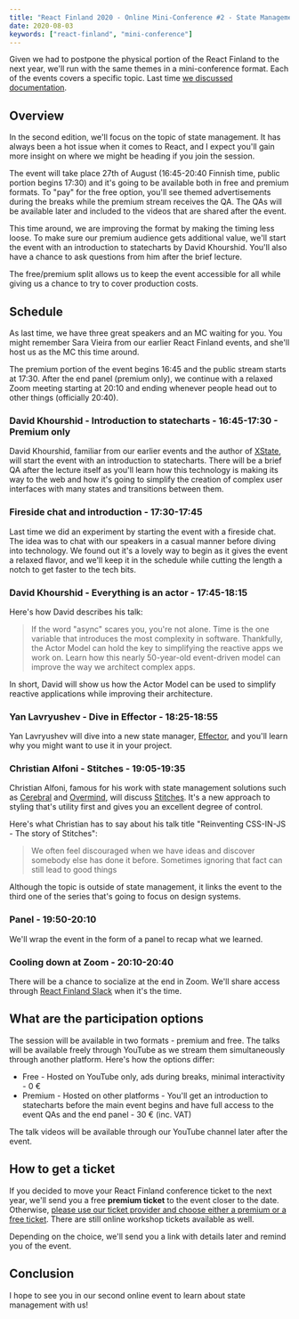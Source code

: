 ```yaml
---
title: "React Finland 2020 - Online Mini-Conference #2 - State Management"
date: 2020-08-03
keywords: ["react-finland", "mini-conference"]
---
```


Given we had to postpone the physical portion of the React Finland to the next year, we'll run with the same themes in a mini-conference format. Each of the events covers a specific topic. Last time [we discussed documentation](/blog/rf-2020-online-mini-conf-vol-1-recap/).

## Overview

In the second edition, we'll focus on the topic of state management. It has always been a hot issue when it comes to React, and I expect you'll gain more insight on where we might be heading if you join the session.

The event will take place 27th of August (16:45-20:40 Finnish time, public portion begins 17:30) and it's going to be available both in free and premium formats. To "pay" for the free option, you'll see themed advertisements during the breaks while the premium stream receives the QA. The QAs will be available later and included to the videos that are shared after the event.

This time around, we are improving the format by making the timing less loose. To make sure our premium audience gets additional value, we'll start the event with an introduction to statecharts by David Khourshid. You'll also have a chance to ask questions from him after the brief lecture.

The free/premium split allows us to keep the event accessible for all while giving us a chance to try to cover production costs.

## Schedule

As last time, we have three great speakers and an MC waiting for you. You might remember Sara Vieira from our earlier React Finland events, and she'll host us as the MC this time around.

The premium portion of the event begins 16:45 and the public stream starts at 17:30. After the end panel (premium only), we continue with a relaxed Zoom meeting starting at 20:10 and ending whenever people head out to other things (officially 20:40).

### David Khourshid - Introduction to statecharts - 16:45-17:30 - Premium only

David Khourshid, familiar from our earlier events and the author of [XState](https://xstate.js.org/), will start the event with an introduction to statecharts. There will be a brief QA after the lecture itself as you'll learn how this technology is making its way to the web and how it's going to simplify the creation of complex user interfaces with many states and transitions between them.

### Fireside chat and introduction - 17:30-17:45

Last time we did an experiment by starting the event with a fireside chat. The idea was to chat with our speakers in a casual manner before diving into technology. We found out it's a lovely way to begin as it gives the event a relaxed flavor, and we'll keep it in the schedule while cutting the length a notch to get faster to the tech bits.

### David Khourshid - Everything is an actor - 17:45-18:15

Here's how David describes his talk:

> If the word "async" scares you, you're not alone. Time is the one variable that introduces the most complexity in software. Thankfully, the Actor Model can hold the key to simplifying the reactive apps we work on. Learn how this nearly 50-year-old event-driven model can improve the way we architect complex apps.

In short, David will show us how the Actor Model can be used to simplify reactive applications while improving their architecture.

### Yan Lavryushev - Dive in Effector - 18:25-18:55

Yan Lavryushev will dive into a new state manager, [Effector](https://www.npmjs.com/package/effector), and you'll learn why you might want to use it in your project.

### Christian Alfoni - Stitches - 19:05-19:35

Christian Alfoni, famous for his work with state management solutions such as [Cerebral](https://www.npmjs.com/package/cerebral) and [Overmind](https://overmindjs.org/), will discuss [Stitches](https://www.npmjs.com/package/@stitches/css). It's a new approach to styling that's utility first and gives you an excellent degree of control.

Here's what Christian has to say about his talk title "Reinventing CSS-IN-JS - The story of Stitches":

> We often feel discouraged when we have ideas and discover somebody else has done it before. Sometimes ignoring that fact can still lead to good things

Although the topic is outside of state management, it links the event to the third one of the series that's going to focus on design systems.

### Panel - 19:50-20:10

We'll wrap the event in the form of a panel to recap what we learned.

### Cooling down at Zoom - 20:10-20:40

There will be a chance to socialize at the end in Zoom. We'll share access through [React Finland Slack](https://join.slack.com/t/react-finland/shared_invite/enQtMzQ0NDM1ODczMjE2LTI3MjZlZGNjNTNkOTU5N2E1OWYxYzY0MWE0Y2NiNWMxMWZiMWEyYjc4MmM1ZDQwZmFhOTkyODBmM2E4NjcxZjM) when it's the time.

## What are the participation options

The session will be available in two formats - premium and free. The talks will be available freely through YouTube as we stream them simultaneously through another platform. Here's how the options differ:

- Free - Hosted on YouTube only, ads during breaks, minimal interactivity - 0 €
- Premium - Hosted on other platforms - You'll get an introduction to statecharts before the main event begins and have full access to the event QAs and the end panel - 30 € (inc. VAT)

The talk videos will be available through our YouTube channel later after the event.

## How to get a ticket

If you decided to move your React Finland conference ticket to the next year, we'll send you a free **premium ticket** to the event closer to the date. Otherwise, [please use our ticket provider and choose either a premium or a free ticket](https://fienta.com/react-finland-2020?e8677b7f3a2f2d38052763b8d1cd9117). There are still online workshop tickets available as well.

Depending on the choice, we'll send you a link with details later and remind you of the event.

## Conclusion

I hope to see you in our second online event to learn about state management with us!
